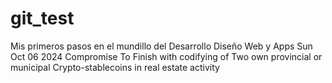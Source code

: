 # git_test
Mis primeros pasos en el mundillo del Desarrollo Diseño Web y Apps
Sun Oct 06 2024 Compromise To Finish with codifying of Two own provincial or municipal Crypto-stablecoins in real estate activity
